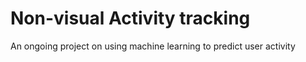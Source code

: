 # Non-visual Activity tracking
An ongoing project on using machine learning to predict user activity
